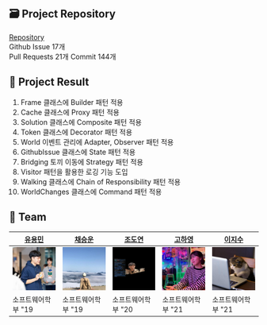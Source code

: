 ## 🗃️ Project Repository
[Repository](https://github.com/CAU-DesignPattern-2024/rabbit-escape) <br/>
Github Issue 17개 <br/>
Pull Requests 21개
Commit 144개

## 📌 Project Result
1. Frame 클래스에 Builder 패턴 적용
2. Cache 클래스에 Proxy 패턴 적용
3. Solution 클래스에 Composite 패턴 적용
4. Token 클래스에 Decorator 패턴 적용
5. World 이벤트 관리에 Adapter, Observer 패턴 적용
6. GithubIssue 클래스에 State 패턴 적용
7. Bridging 토끼 이동에 Strategy 패턴 적용
8. Visitor 패턴을 활용한 로깅 기능 도입
9. Walking 클래스에 Chain of Responsibility 패턴 적용
10. WorldChanges 클래스에 Command 패턴 적용

## 🐥 Team
| [유용민](https://github.com/yymin1022) | [채승운](https://github.com/win-luck) | [조도연](https://github.com/ysndy) | [고하영](https://github.com/hayeongKo) | [이지수](https://github.com/devJS00) |
| --- | --- | --- | --- | --- |
| <img src="image/profile_yymin1022.png" width="150" /> | <img src="image/profile_win-luck.png" width="150" /> | <img src="image/profile_ysndy.png" width="150" /> | <img src="image/profile_hayeongKo.png" width="150" /> | <img src="image/profile_devJS00.png" width="150" /> |
| 소프트웨어학부 "19 | 소프트웨어학부 "19 | 소프트웨어학부 "20 | 소프트웨어학부 "21 | 소프트웨어학부 "21 |
